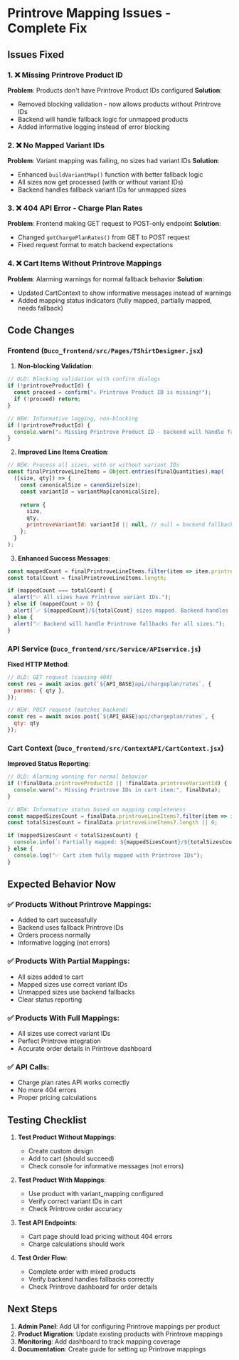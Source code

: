 # Printrove Mapping Issues - Complete Fix

## Issues Fixed

### 1. ❌ Missing Printrove Product ID
**Problem**: Products don't have Printrove Product IDs configured
**Solution**: 
- Removed blocking validation - now allows products without Printrove IDs
- Backend will handle fallback logic for unmapped products
- Added informative logging instead of error blocking

### 2. ❌ No Mapped Variant IDs  
**Problem**: Variant mapping was failing, no sizes had variant IDs
**Solution**:
- Enhanced `buildVariantMap()` function with better fallback logic
- All sizes now get processed (with or without variant IDs)
- Backend handles fallback variant IDs for unmapped sizes

### 3. ❌ 404 API Error - Charge Plan Rates
**Problem**: Frontend making GET request to POST-only endpoint
**Solution**: 
- Changed `getChargePlanRates()` from GET to POST request
- Fixed request format to match backend expectations

### 4. ❌ Cart Items Without Printrove Mappings
**Problem**: Alarming warnings for normal fallback behavior
**Solution**:
- Updated CartContext to show informative messages instead of warnings
- Added mapping status indicators (fully mapped, partially mapped, needs fallback)

## Code Changes

### Frontend (`Duco_frontend/src/Pages/TShirtDesigner.jsx`)

1. **Non-blocking Validation**:
```javascript
// OLD: Blocking validation with confirm dialogs
if (!printroveProductId) {
  const proceed = confirm("⚠️ Printrove Product ID is missing!");
  if (!proceed) return;
}

// NEW: Informative logging, non-blocking
if (!printroveProductId) {
  console.warn("⚠️ Missing Printrove Product ID - backend will handle fallback");
}
```

2. **Improved Line Items Creation**:
```javascript
// NEW: Process all sizes, with or without variant IDs
const finalPrintroveLineItems = Object.entries(finalQuantities).map(
  ([size, qty]) => {
    const canonicalSize = canonSize(size);
    const variantId = variantMap[canonicalSize];
    
    return {
      size,
      qty,
      printroveVariantId: variantId || null, // null = backend fallback
    };
  }
);
```

3. **Enhanced Success Messages**:
```javascript
const mappedCount = finalPrintroveLineItems.filter(item => item.printroveVariantId).length;
const totalCount = finalPrintroveLineItems.length;

if (mappedCount === totalCount) {
  alert("✅ All sizes have Printrove variant IDs.");
} else if (mappedCount > 0) {
  alert(`✅ ${mappedCount}/${totalCount} sizes mapped. Backend handles fallbacks.`);
} else {
  alert("✅ Backend will handle Printrove fallbacks for all sizes.");
}
```

### API Service (`Duco_frontend/src/Service/APIservice.js`)

**Fixed HTTP Method**:
```javascript
// OLD: GET request (causing 404)
const res = await axios.get(`${API_BASE}api/chargeplan/rates`, {
  params: { qty },
});

// NEW: POST request (matches backend)
const res = await axios.post(`${API_BASE}api/chargeplan/rates`, {
  qty: qty
});
```

### Cart Context (`Duco_frontend/src/ContextAPI/CartContext.jsx`)

**Improved Status Reporting**:
```javascript
// OLD: Alarming warning for normal behavior
if (!finalData.printroveProductId || !finalData.printroveVariantId) {
  console.warn("⚠️ Missing Printrove IDs in cart item:", finalData);
}

// NEW: Informative status based on mapping completeness
const mappedSizesCount = finalData.printroveLineItems?.filter(item => item.printroveVariantId)?.length || 0;
const totalSizesCount = finalData.printroveLineItems?.length || 0;

if (mappedSizesCount < totalSizesCount) {
  console.info(`ℹ️ Partially mapped: ${mappedSizesCount}/${totalSizesCount} sizes have variant IDs`);
} else {
  console.log("✅ Cart item fully mapped with Printrove IDs");
}
```

## Expected Behavior Now

### ✅ Products Without Printrove Mappings:
- Added to cart successfully
- Backend uses fallback Printrove IDs
- Orders process normally
- Informative logging (not errors)

### ✅ Products With Partial Mappings:
- All sizes added to cart
- Mapped sizes use correct variant IDs
- Unmapped sizes use backend fallbacks
- Clear status reporting

### ✅ Products With Full Mappings:
- All sizes use correct variant IDs
- Perfect Printrove integration
- Accurate order details in Printrove dashboard

### ✅ API Calls:
- Charge plan rates API works correctly
- No more 404 errors
- Proper pricing calculations

## Testing Checklist

1. **Test Product Without Mappings**:
   - Create custom design
   - Add to cart (should succeed)
   - Check console for informative messages (not errors)

2. **Test Product With Mappings**:
   - Use product with variant_mapping configured
   - Verify correct variant IDs in cart
   - Check Printrove order accuracy

3. **Test API Endpoints**:
   - Cart page should load pricing without 404 errors
   - Charge calculations should work

4. **Test Order Flow**:
   - Complete order with mixed products
   - Verify backend handles fallbacks correctly
   - Check Printrove dashboard for order details

## Next Steps

1. **Admin Panel**: Add UI for configuring Printrove mappings per product
2. **Product Migration**: Update existing products with Printrove mappings
3. **Monitoring**: Add dashboard to track mapping coverage
4. **Documentation**: Create guide for setting up Printrove mappings